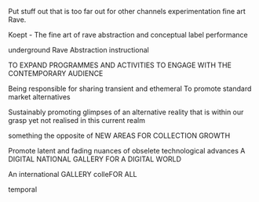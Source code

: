 Put stuff out that is too far out for other channels
experimentation 
fine art Rave.

Koept - The fine art of rave abstraction and conceptual label performance

underground 
Rave 
Abstraction
instructional


TO EXPAND PROGRAMMES AND ACTIVITIES TO ENGAGE WITH THE CONTEMPORARY AUDIENCE

Being responsible for sharing transient and ethemeral 
To promote standard market alternatives

Sustainably promoting glimpses of an alternative reality that is within our grasp yet not realised in this current realm

something the opposite of NEW AREAS FOR COLLECTION GROWTH

Promote latent and fading nuances of obselete technological advances A DIGITAL NATIONAL GALLERY FOR A DIGITAL WORLD

An international GALLERY colleFOR ALL

temporal 
<!--stackedit_data:
eyJoaXN0b3J5IjpbNzM4NDcyNzQ0LC00NTAxMjQxNTUsMTg1Mj
U4ODY0NV19
-->